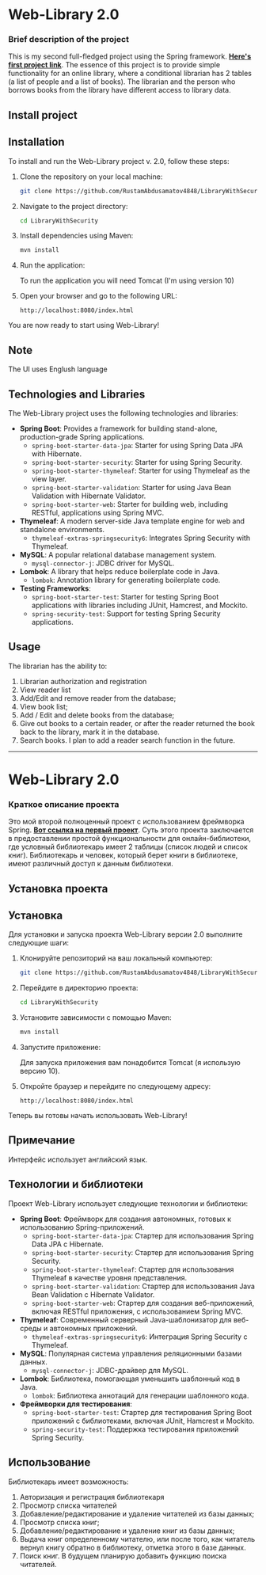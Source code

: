 # Web-Library 2.0

### **Brief description of the project**

This is my second full-fledged project using the Spring framework. **[Here's first project link](https://github.com/RustamAbdusamatov4848/LibraryWithJDBCTemplate)**. 
The essence of this project is to provide simple functionality for an online library, where a conditional librarian has 2 tables (a list of people and a list of books). 
The librarian and the person who borrows books from the library have different access to library data.

## Install project

## Installation

To install and run the Web-Library project v. 2.0, follow these steps:

1. Clone the repository on your local machine:

    ```bash
    git clone https://github.com/RustamAbdusamatov4848/LibraryWithSecurity.git
    ```

2. Navigate to the project directory:

    ```bash
    cd LibraryWithSecurity
    ```

3. Install dependencies using Maven:

    ```bash
    mvn install
    ```

4. Run the application:
   
    To run the application you will need Tomcat (I'm using version 10)

5. Open your browser and go to the following URL:

    ```
    http://localhost:8080/index.html
    ```

You are now ready to start using Web-Library!

## Note
The UI uses Englush language

## Technologies and Libraries

The Web-Library project uses the following technologies and libraries:

- **Spring Boot**: Provides a framework for building stand-alone, production-grade Spring applications.
  - `spring-boot-starter-data-jpa`: Starter for using Spring Data JPA with Hibernate.
  - `spring-boot-starter-security`: Starter for using Spring Security.
  - `spring-boot-starter-thymeleaf`: Starter for using Thymeleaf as the view layer.
  - `spring-boot-starter-validation`: Starter for using Java Bean Validation with Hibernate Validator.
  - `spring-boot-starter-web`: Starter for building web, including RESTful, applications using Spring MVC.
- **Thymeleaf**: A modern server-side Java template engine for web and standalone environments.
  - `thymeleaf-extras-springsecurity6`: Integrates Spring Security with Thymeleaf.
- **MySQL**: A popular relational database management system.
  - `mysql-connector-j`: JDBC driver for MySQL.
- **Lombok**: A library that helps reduce boilerplate code in Java.
  - `lombok`: Annotation library for generating boilerplate code.
- **Testing Frameworks**:
  - `spring-boot-starter-test`: Starter for testing Spring Boot applications with libraries including JUnit, Hamcrest, and Mockito.
  - `spring-security-test`: Support for testing Spring Security applications.


## Usage
The librarian has the ability to:

1. Librarian authorization and registration
2. View reader list
3. Add/Edit and remove reader from the database;
4. View book list;
2. Add / Edit and delete books from the database;
4. Give out books to a certain reader, or after the reader returned the book back to the library, mark it in the database.
5. Search books. I plan to add a reader search function in the future.

---

# Web-Library 2.0

### **Краткое описание проекта**

Это мой второй полноценный проект с использованием фреймворка Spring. **[Вот ссылка на первый проект](https://github.com/RustamAbdusamatov4848/LibraryWithJDBCTemplate)**.
Суть этого проекта заключается в предоставлении простой функциональности для онлайн-библиотеки, где условный библиотекарь имеет 2 таблицы (список людей и список книг).
Библиотекарь и человек, который берет книги в библиотеке, имеют различный доступ к данным библиотеки.

## Установка проекта

## Установка

Для установки и запуска проекта Web-Library версии 2.0 выполните следующие шаги:

1. Клонируйте репозиторий на ваш локальный компьютер:

    ```bash
    git clone https://github.com/RustamAbdusamatov4848/LibraryWithSecurity.git
    ```

2. Перейдите в директорию проекта:

    ```bash
    cd LibraryWithSecurity
    ```

3. Установите зависимости с помощью Maven:

    ```bash
    mvn install
    ```

4. Запустите приложение:
   
    Для запуска приложения вам понадобится Tomcat (я использую версию 10).

5. Откройте браузер и перейдите по следующему адресу:

    ```
    http://localhost:8080/index.html
    ```

Теперь вы готовы начать использовать Web-Library!

## Примечание
Интерфейс использует английский язык.

## Технологии и библиотеки

Проект Web-Library использует следующие технологии и библиотеки:

- **Spring Boot**: Фреймворк для создания автономных, готовых к использованию Spring-приложений.
  - `spring-boot-starter-data-jpa`: Стартер для использования Spring Data JPA с Hibernate.
  - `spring-boot-starter-security`: Стартер для использования Spring Security.
  - `spring-boot-starter-thymeleaf`: Стартер для использования Thymeleaf в качестве уровня представления.
  - `spring-boot-starter-validation`: Стартер для использования Java Bean Validation с Hibernate Validator.
  - `spring-boot-starter-web`: Стартер для создания веб-приложений, включая RESTful приложения, с использованием Spring MVC.
- **Thymeleaf**: Современный серверный Java-шаблонизатор для веб-среды и автономных приложений.
  - `thymeleaf-extras-springsecurity6`: Интеграция Spring Security с Thymeleaf.
- **MySQL**: Популярная система управления реляционными базами данных.
  - `mysql-connector-j`: JDBC-драйвер для MySQL.
- **Lombok**: Библиотека, помогающая уменьшить шаблонный код в Java.
  - `lombok`: Библиотека аннотаций для генерации шаблонного кода.
- **Фреймворки для тестирования**:
  - `spring-boot-starter-test`: Стартер для тестирования Spring Boot приложений с библиотеками, включая JUnit, Hamcrest и Mockito.
  - `spring-security-test`: Поддержка тестирования приложений Spring Security.

## Использование

Библиотекарь имеет возможность:

1. Авторизация и регистрация библиотекаря
2. Просмотр списка читателей
3. Добавление/редактирование и удаление читателей из базы данных;
4. Просмотр списка книг;
5. Добавление/редактирование и удаление книг из базы данных;
6. Выдача книг определенному читателю, или после того, как читатель вернул книгу обратно в библиотеку, отметка этого в базе данных.
7. Поиск книг. В будущем планирую добавить функцию поиска читателей.

